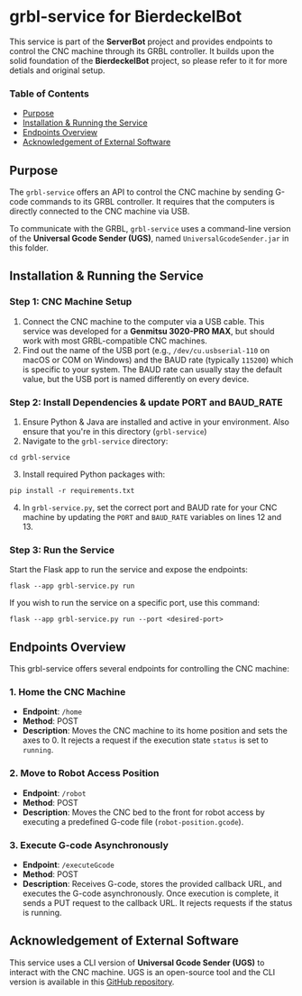 # grbl-service for BierdeckelBot

This service is part of the **ServerBot** project and provides endpoints to control the CNC machine through its GRBL controller. It builds upon the solid foundation of the **BierdeckelBot** project, so please refer to it for more detials and original setup.

### Table of Contents

- [Purpose](#purpose)
- [Installation & Running the Service](#installation--running-the-service)
- [Endpoints Overview](#endpoints-overview)
- [Acknowledgement of External Software](#acknowledgement-of-external-software)

## Purpose

The `grbl-service` offers an API to control the CNC machine by sending G-code commands to its GRBL controller. It requires that the computers is directly connected to the CNC machine via USB.

To communicate with the GRBL, `grbl-service` uses a command-line version of the **Universal Gcode Sender (UGS)**, named `UniversalGcodeSender.jar` in this folder.

## Installation & Running the Service

### Step 1: CNC Machine Setup

1. Connect the CNC machine to the computer via a USB cable. This service was developed for a **Genmitsu 3020-PRO MAX**, but should work with most GRBL-compatible CNC machines.
2. Find out the name of the USB port (e.g., `/dev/cu.usbserial-110` on macOS or COM on Windows) and the BAUD rate (typically `115200`) which is specific to your system. The BAUD rate can usually stay the default value, but the USB port is named differently on every device.

### Step 2: Install Dependencies & update PORT and BAUD_RATE

1. Ensure Python & Java are installed and active in your environment. Also ensure that you're in this directory (`grbl-service`)
2. Navigate to the `grbl-service` directory:

```
cd grbl-service
```

3. Install required Python packages with:

```
pip install -r requirements.txt
```

4. In `grbl-service.py`, set the correct port and BAUD rate for your CNC machine by updating the `PORT` and `BAUD_RATE` variables on lines 12 and 13.

### Step 3: Run the Service

Start the Flask app to run the service and expose the endpoints:

```
flask --app grbl-service.py run
```

If you wish to run the service on a specific port, use this command:

```
flask --app grbl-service.py run --port <desired-port>
```

## Endpoints Overview

This grbl-service offers several endpoints for controlling the CNC machine:

### 1. Home the CNC Machine

- **Endpoint**: `/home`
- **Method**: POST
- **Description**: Moves the CNC machine to its home position and sets the axes to 0. It rejects a request if the execution state `status` is set to `running`.

### 2. Move to Robot Access Position

- **Endpoint**: `/robot`
- **Method**: POST
- **Description**: Moves the CNC bed to the front for robot access by executing a predefined G-code file (`robot-position.gcode`).

### 3. Execute G-code Asynchronously

- **Endpoint**: `/executeGcode`
- **Method**: POST
- **Description**: Receives G-code, stores the provided callback URL, and executes the G-code asynchronously. Once execution is complete, it sends a PUT request to the callback URL. It rejects requests if the status is running.

## Acknowledgement of External Software

This service uses a CLI version of **Universal Gcode Sender (UGS)** to interact with the CNC machine. UGS is an open-source tool and the CLI version is available in this [GitHub repository](https://github.com/winder/Universal-G-Code-Sender/tree/master/ugs-cli).
